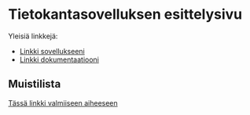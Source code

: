 # Tietokantasovelluksen esittelysivu

Yleisiä linkkejä:

* [Linkki sovellukseeni](http://kettroni.users.cs.helsinki.fi/tsoha/)
* [Linkki dokumentaatiooni](https://github.com/kettroni/Tsoha-Bootstrap/blob/master/doc/dokumentaatio.pdf)

## Muistilista

[Tässä linkki valmiiseen aiheeseen](http://advancedkittenry.github.io/suunnittelu_ja_tyoymparisto/aiheet/Muistilista.html) 
